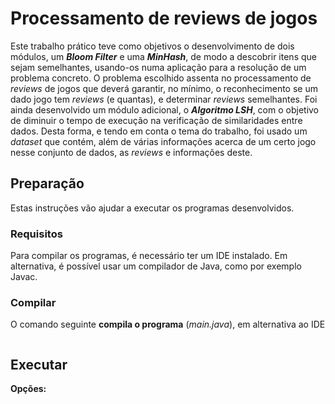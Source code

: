 
# Processamento de reviews de jogos

Este trabalho prático teve como objetivos o desenvolvimento de dois módulos, um ***Bloom Filter*** e uma ***MinHash***, de modo a descobrir itens que sejam semelhantes, usando-os numa aplicação para a resolução de um problema concreto. O problema escolhido assenta no processamento de *reviews* de jogos que deverá garantir, no mínimo, o reconhecimento se um dado jogo tem *reviews* (e quantas), e determinar *reviews* semelhantes. Foi ainda desenvolvido um módulo adicional, o ***Algoritmo LSH***, com o objetivo de diminuir o tempo de execução na verificação de similaridades entre dados. Desta forma, e tendo em conta o tema do trabalho, foi usado um *dataset* que contém, além de várias informações acerca de um certo jogo nesse conjunto de dados, as *reviews* e informações deste.

##  Preparação
Estas instruções vão ajudar a executar os programas desenvolvidos.

### Requisitos
Para compilar os programas, é necessário ter um IDE instalado. Em alternativa, é possível usar um compilador de Java, como por exemplo Javac. 

### Compilar
O comando seguinte  **compila o programa** (*main.java*), em alternativa ao IDE 

```
```

## Executar

**Opções:**
```


```




